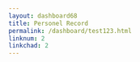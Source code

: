 ```yaml
---
layout: dashboard68
title: Personel Record
permalink: /dashboard/test123.html
linknum: 2
linkchad: 2
---
```

